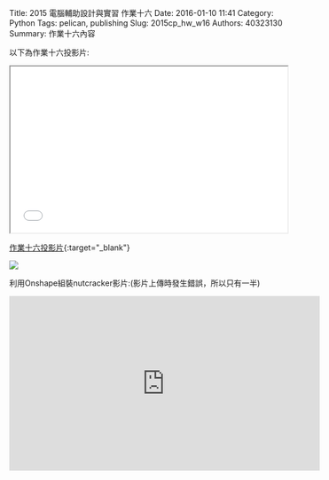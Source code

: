 Title: 2015 電腦輔助設計與實習 作業十六
Date: 2016-01-10 11:41
Category: Python
Tags: pelican, publishing
Slug: 2015cp_hw_w16
Authors: 40323130
Summary: 作業十六內容

以下為作業十六投影片:

<iframe src="40323130_cp_w16.html" width="500" height="300"></iframe>

[作業十六投影片](40323130_cp_w16.html){:target="_blank"}

<img src="https://copy.com/URyzUltlyfMWSaVh">

利用Onshape組裝nutcracker影片:(影片上傳時發生錯誤，所以只有一半)
<iframe width="560" height="315" src="https://www.youtube.com/embed/eOeF9H6LjLY" frameborder="0" allowfullscreen></iframe>